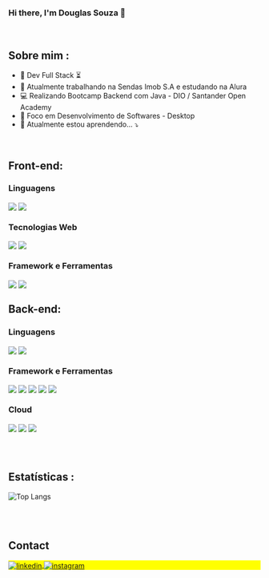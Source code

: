 ### Hi there, I'm Douglas Souza 👋  

<!---
devdouglassouza/devdouglassouza is a ✨ special ✨ repository because its `README.md` (this file) appears on your GitHub profile.
You can click the Preview link to take a look at your changes.
- 👋 Hi, I’m @devdouglassouza
- 👀 I’m interested in ...
- 🌱 I’m currently learning ...
- 💞️ I’m looking to collaborate on ...
- 📫 How to reach me ...
- 😄 Pronouns: ...
- ⚡ Fun fact: ...

--->

<br>


## Sobre mim :

- 🚀 Dev Full Stack :hourglass_flowing_sand:
- 🔭 Atualmente trabalhando na Sendas Imob S.A e estudando na Alura
- :computer: Realizando Bootcamp Backend com Java - DIO / Santander Open Academy
- 💬 Foco em Desenvolvimento de Softwares - Desktop
- 🌱 Atualmente estou aprendendo... :arrow_heading_down:

<br>

## Front-end:

### Linguagens
<div style="display: inline_block">
  <img align="center" atl ="js" src="https://img.shields.io/badge/JavaScript-F7DF1E?style=for-the-badge&logo=javascript&logoColor=black"/>
  <img align="center" atl ="ts" src="https://img.shields.io/badge/TypeScript-007ACC?style=for-the-badge&logo=typescript&logoColor=white"/>
</div>

### Tecnologias Web
<div style="display: inline_block">
  <img align="center" atl ="html" src="https://img.shields.io/badge/HTML5-E34F26?style=for-the-badge&logo=html5&logoColor=white"/>
  <img align="center" atl ="css" src="https://img.shields.io/badge/CSS3-1572B6?style=for-the-badge&logo=css3&logoColor=white"/>
</div>

### Framework e Ferramentas
<div style="display: inline_block">
  <img align="center" atl ="react" src="https://img.shields.io/badge/React-20232A?style=for-the-badge&logo=react&logoColor=61DAFB"/>
  <img align="center" atl ="vscode" src="https://img.shields.io/badge/Visual%20Studio%20Code-0078d7.svg?style=for-the-badge&logo=visual-studio-code&logoColor=white)" /> 
</div>

## Back-end:

### Linguagens
<div style="display: inline_block">
  <img align="center" atl ="java" src="https://img.shields.io/badge/java-%23ED8B00.svg?style=for-the-badge&logo=openjdk&logoColor=white"/>
  <img align="center" atl ="kotlin" src="https://img.shields.io/badge/kotlin-%237F52FF.svg?style=for-the-badge&logo=kotlin&logoColor=white"/>
</div>

### Framework e Ferramentas
<div style="display: inline_block">
  <img align="center" atl ="node" src="https://img.shields.io/badge/Node.js-43853D?style=for-the-badge&logo=node.js&logoColor=white"/>
  <img align="center" atl ="spring" src="https://img.shields.io/badge/spring-%236DB33F.svg?style=for-the-badge&logo=spring&logoColor=white"/>
  <img align="center" atl ="mongoDb" src="https://img.shields.io/badge/MongoDB-4EA94B?style=for-the-badge&logo=mongodb&logoColor=white"/>
  <img align="center" atl ="postgreSQL" src="https://img.shields.io/badge/PostgreSQL-316192?style=for-the-badge&logo=postgresql&logoColor=white"/>
  <img align="center" atl ="mySQL" src="https://img.shields.io/badge/MySQL-005C84?style=for-the-badge&logo=mysql&logoColor=white"/>
</div>

### Cloud
<div style="display: inline_block">
  <img align="center" atl ="vercel" src="https://img.shields.io/badge/Vercel-000000?style=for-the-badge&logo=vercel&logoColor=white"/>
  <img align="center" atl ="chat" src="https://img.shields.io/badge/chatGPT-74aa9c?style=for-the-badge&logo=openai&logoColor=white)"/>
  <img align="center" atl ="github" src="https://img.shields.io/badge/github-%23121011.svg?style=for-the-badge&logo=github&logoColor=white)"/>
</div>

<br><br>

## Estatísticas :

<!---
![Top Langs](https://github-readme-stats.vercel.app/api/top-langs/?username=devdouglassouza&layout=donut&theme=dark)
--->
<img src="https://github-readme-stats.vercel.app/api/top-langs/?username=devdouglassouza&layout=compact&theme=dark" alt="Top Langs">


<br><br>
## Contact

<p align="left" style="background:yellow">
<a href="https://www.linkedin.com/in/douglasnsouza/" target="_blank">
  <img align="center" src="https://img.shields.io/badge/-douglasnsouza-05122A?style=flat&logo=linkedin" alt="linkedin"/>
</a>
<a href="https://www.instagram.com/douglas.nsouza" target="_blank">
 <img align="center" src="https://img.shields.io/badge/-douglas.nsouza-05122A?style=flat&logo=instagram" alt="instagram"/>
</a>
</p>
